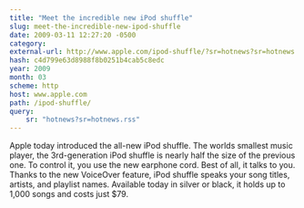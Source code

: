 ```yaml
---
title: "Meet the incredible new iPod shuffle"
slug: meet-the-incredible-new-ipod-shuffle
date: 2009-03-11 12:27:20 -0500
category: 
external-url: http://www.apple.com/ipod-shuffle/?sr=hotnews?sr=hotnews.rss
hash: c4d799e63d8988f8b0251b4cab5c8edc
year: 2009
month: 03
scheme: http
host: www.apple.com
path: /ipod-shuffle/
query:
    sr: "hotnews?sr=hotnews.rss"
---
```


Apple today introduced the all-new iPod shuffle. The worlds smallest music player, the 3rd-generation iPod shuffle is nearly half the size of the previous one. To control it, you use the new earphone cord. Best of all, it talks to you. Thanks to the new VoiceOver feature, iPod shuffle speaks your song titles, artists, and playlist names. Available today in silver or black, it holds up to 1,000 songs and costs just $79.
